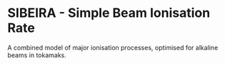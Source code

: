 # SIBEIRA - Simple Beam Ionisation Rate

A combined model of major ionisation processes, optimised for alkaline beams in tokamaks.
